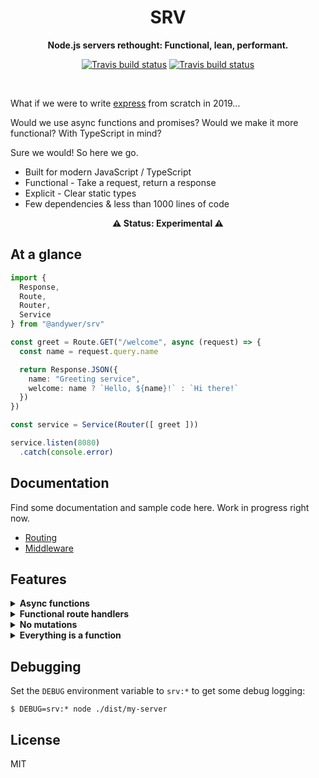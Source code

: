 <h1 align="center">SRV</h1>

<p align="center">
  <b>Node.js servers rethought: Functional, lean, performant.</b>
</p>

<p align="center">
  <a href="https://travis-ci.org/andywer/srv"><img alt="Travis build status" src="https://img.shields.io/travis/andywer/srv.svg?logo=travis&style=flat-square" /></a>
  <a href="https://www.npmjs.com/package/@andywer/srv"><img alt="Travis build status" src="https://img.shields.io/npm/v/andywer/srv.svg?logo=npm&style=flat-square" /></a>
</p>

<br />

What if we were to write [express](https://github.com/expressjs/express) from scratch in 2019...

Would we use async functions and promises? Would we make it more functional? With TypeScript in mind?

Sure we would! So here we go.

* Built for modern JavaScript / TypeScript
* Functional - Take a request, return a response
* Explicit - Clear static types
* Few dependencies & less than 1000 lines of code

<p align="center">
  <b>⚠️ Status: Experimental ⚠️</b>
</p>

## At a glance

```ts
import {
  Response,
  Route,
  Router,
  Service
} from "@andywer/srv"

const greet = Route.GET("/welcome", async (request) => {
  const name = request.query.name

  return Response.JSON({
    name: "Greeting service",
    welcome: name ? `Hello, ${name}!` : `Hi there!`
  })
})

const service = Service(Router([ greet ]))

service.listen(8080)
  .catch(console.error)
```

## Documentation

Find some documentation and sample code here. Work in progress right now.

<!-- Basics -->
* [Routing](./docs/routing.md)
* [Middleware](./docs/middleware.md)

## Features

<details>
  <summary><b>Async functions</b></summary>

No callbacks. Leverage modern day features instead for an optimal developer experience.

```ts
import { Response, Route } from "@andywer/srv"

const greet = Route.GET("/health", async () => {
  try {
    const stats = await fetchHealthMetrics()
    return Response.JSON({
      operational: true,
      stats
    })
  } catch (error) {
    return Response.JSON(500, {
      operational: false
    })
  }
})
```
</details>

<details>
  <summary><b>Functional route handlers</b></summary>

Take a request, return a response. Lean, clean, easy to test and debug.

```ts
import { Response, Route, Router } from "@andywer/srv"
import { queryUserByID } from "./database/users"

const getUser = Route.GET("/user/:id", async request => {
  const userID = request.params.id
  const user = await queryUserByID(userID)

  if (!user) {
    return Response.JSON(404, {
      message: `User ${userID} not found`
    })
  }

  const headers = {
    "Last-Modified": user.updated_at || user.created_at
  }
  return Response.JSON(200, headers, user)
})

export const router = Router([
  getUser
])
```
</details>

<details>
  <summary><b>No mutations</b></summary>

Stop passing data from middlewares to route handlers by dumping it in an untypeable `context`. Take the request object, extend it, pass it down to the route handler.

By applying middlewares in a direct and explicit manner, the passed requests and responses are completely type-safe, even if customized by middlewares.

```ts
import { Middleware, Request, RequestHandler, Service } from "@andywer/srv"
import { Logger } from "./logger"

export default function LoggingMiddleware(logger: Logger): Middleware {
  return async (request: Request, next: RequestHandler) => {
    const requestWithLogger = request.derive({
      log: logger
    })
    // typeof requestWithLogger.log === Logger
    return next(requestWithLogger)
  }
}
```

```ts
import { composeMiddlewares, Service } from "@andywer/srv"
import logger from "./logger"
import router from "./routes"

const applyMiddlewares = composeMiddlewares(
  LoggingMiddleware(logger),
  SomeOtherMiddleware()
)

const service = Service(applyMiddlewares(router))
```
</details>

<details>
  <summary><b>Everything is a function</b></summary>

The code base is relatively simple. Middlewares, routes and routers, they are all just implementations of the following function type:

```ts
type RequestHandler = (request: Request, next?: NextCallback) => Response | Promise<Response>
```

```ts
type NextCallback = (req: Request) => Response | Promise<Response>
```
</details>

## Debugging

Set the `DEBUG` environment variable to `srv:*` to get some debug logging:

```
$ DEBUG=srv:* node ./dist/my-server
```

## License

MIT
